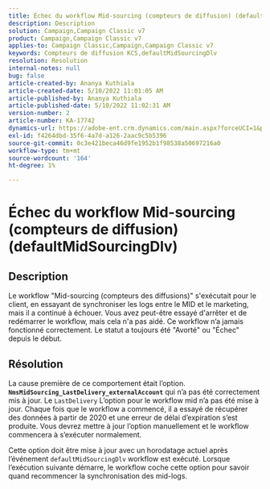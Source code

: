 ```yaml
---
title: Échec du workflow Mid-sourcing (compteurs de diffusion) (defaultMidSourcingDlv)
description: Description
solution: Campaign,Campaign Classic v7
product: Campaign,Campaign Classic v7
applies-to: Campaign Classic,Campaign,Campaign Classic v7
keywords: Compteurs de diffusion KCS,defaultMidSourcingDlv
resolution: Resolution
internal-notes: null
bug: false
article-created-by: Ananya Kuthiala
article-created-date: 5/10/2022 11:01:05 AM
article-published-by: Ananya Kuthiala
article-published-date: 5/10/2022 11:02:31 AM
version-number: 2
article-number: KA-17742
dynamics-url: https://adobe-ent.crm.dynamics.com/main.aspx?forceUCI=1&pagetype=entityrecord&etn=knowledgearticle&id=fcd8117b-50d0-ec11-a7b5-0022480a8e40
exl-id: f4264dbd-35f6-4a7d-a126-2aac9c5b5396
source-git-commit: 0c3e421beca46d9fe1952b1f98538a50697216a0
workflow-type: tm+mt
source-wordcount: '164'
ht-degree: 1%

---
```


# Échec du workflow Mid-sourcing (compteurs de diffusion) (defaultMidSourcingDlv)

## Description

Le workflow &quot;Mid-sourcing (compteurs des diffusions)&quot; s&#39;exécutait pour le client, en essayant de synchroniser les logs entre le MID et le marketing, mais il a continué à échouer. Vous avez peut-être essayé d&#39;arrêter et de redémarrer le workflow, mais cela n&#39;a pas aidé. Ce workflow n’a jamais fonctionné correctement. Le statut a toujours été &quot;Avorté&quot; ou &quot;Échec&quot; depuis le début.

## Résolution


La cause première de ce comportement était l’option.<b> `NmsMidSourcing_LastDelivery_externalAccount`</b> qui n’a pas été correctement mis à jour. Le `LastDelivery` L’option pour le workflow mid n’a pas été mise à jour. Chaque fois que le workflow a commencé, il a essayé de récupérer des données à partir de 2020 et une erreur de délai d’expiration s’est produite. Vous devrez mettre à jour l’option manuellement et le workflow commencera à s’exécuter normalement.

Cette option doit être mise à jour avec un horodatage actuel après l’événement `defaultMidSourcingDlv` workflow est exécuté. Lorsque l’exécution suivante démarre, le workflow coche cette option pour savoir quand recommencer la synchronisation des mid-logs.
